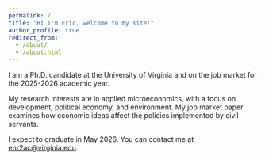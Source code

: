 ```yaml
---
permalink: /
title: "Hi I'm Eric, welcome to my site!"
author_profile: true
redirect_from: 
  - /about/
  - /about.html
---
```


I am a Ph.D. candidate at the University of Virginia and on the job market for the 2025-2026 academic year.

My research interests are in applied microeconomics, with a focus on development, political economy, and environment. My job market paper examines how economic ideas affect the policies implemented by civil servants.

<!-- In general, much of my work focuses on econometric analyses of novel data, either collected from the field, constructed from archival records, or imputed from text using natural language processing tools. I primarily examine settings which allow for causal inference from observational data. -->

 I expect to graduate in May 2026. You can contact me at [enr2ac@virginia.edu](mailto:enr2ac@virginia.edu).
